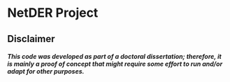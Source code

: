 # **NetDER Project**
## Disclaimer
#### *This code was developed as part of a doctoral dissertation; therefore, it is mainly a proof of concept that might require some effort to run and/or adapt for other purposes.*
